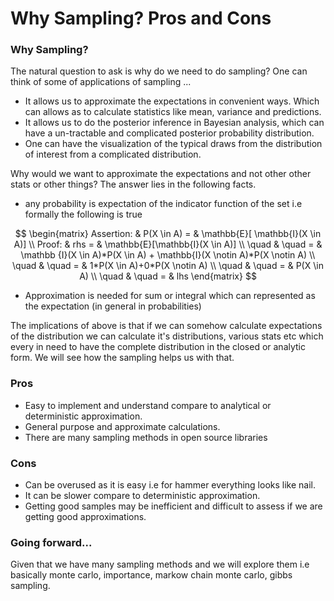 # Why Sampling? Pros and Cons


### Why Sampling?

The natural question to ask is why do we need to do sampling? One can think of some of applications of sampling ...
* It allows us to approximate the expectations in convenient ways. Which can allows as to calculate statistics like mean, variance and predictions.
* It allows us to do the posterior inference in Bayesian analysis, which can have a un-tractable and complicated posterior probability distribution.
* One can have the visualization of the typical draws from the distribution of interest from a complicated distribution. 


Why would we want to approximate the expectations and not other other stats or other things? The answer lies in the following facts.

*  any probability is expectation of the indicator function of the set i.e formally the following is true


$$
\begin{matrix}
Assertion: & P(X \in A) = & \mathbb{E}[ \mathbb{I}(X \in A)]  \\  
Proof: & rhs = & \mathbb{E}[\mathbb{I}(X \in A)]  \\ 
\quad & \quad = & \mathbb {I}(X \in A)*P(X \in  A) +  \mathbb{I}(X \notin A)*P(X \notin A) \\ 
\quad & \quad = & 1*P(X \in  A)+0*P(X \notin A) \\
\quad & \quad = & P(X \in A) \\
\quad & \quad = &  lhs
\end{matrix}
$$

* Approximation is needed for sum or integral which can represented as the expectation (in general in probabilities)


The implications of above is that if we can somehow calculate expectations of the distribution we can calculate it's distributions, various stats etc which every in need to have the complete distribution in the closed or analytic form. We will see how the sampling helps us with that.

### Pros

*  Easy to implement and understand compare to analytical or deterministic approximation.
*  General purpose and approximate calculations.
*  There are many sampling methods in open source libraries

### Cons


* Can be overused as it is easy i.e for hammer everything looks like nail.
* It can be slower compare to deterministic approximation.
* Getting good samples may be inefficient and difficult to assess if we are getting good approximations.


### Going forward...

Given that we have many sampling methods and we will explore them i.e basically monte carlo, importance, markow chain monte carlo, gibbs sampling.
